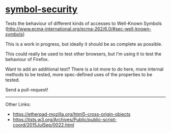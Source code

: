 [symbol-security](http://caitp.github.io/symbol-security/)
===========================

Tests the behaviour of different kinds of accesses to Well-Known Symbols (http://www.ecma-international.org/ecma-262/6.0/#sec-well-known-symbols)

This is a work in progress, but ideally it should be as complete as possible.

This could really be used to test other browsers, but I'm using it to test the behaviour of Firefox.

Want to add an additional test? There is a lot more to do here, more internal methods to be tested, more spec-defined uses of the properties to be tested.

Send a pull-request!

---

Other Links:

- https://etherpad-mozilla.org/html5-cross-origin-objects
- https://lists.w3.org/Archives/Public/public-script-coord/2015JulSep/0022.html
